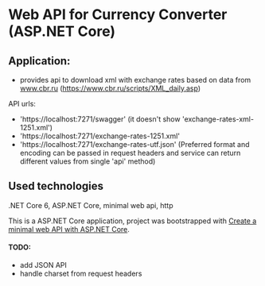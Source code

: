 # Web API for Currency Converter (ASP.NET Core)

## Application:
 - provides api to download xml with exchange rates based on data from www.cbr.ru (https://www.cbr.ru/scripts/XML_daily.asp)

API urls:
- 'https://localhost:7271/swagger' (it doesn't show 'exchange-rates-xml-1251.xml')
- 'https://localhost:7271/exchange-rates-1251.xml'
- 'https://localhost:7271/exchange-rates-utf.json'
(Preferred format and encoding can be passed in request headers and service can return different values from single 'api' method)

 
## Used technologies
.NET Core 6, ASP.NET Core, minimal web api, http

This is a ASP.NET Core application, project was bootstrapped with [Create a minimal web API with ASP.NET Core](https://docs.microsoft.com/en-us/aspnet/core/tutorials/min-web-api?view=aspnetcore-6.0&tabs=visual-studio).

#### TODO:
- add JSON API
- handle charset from request headers
